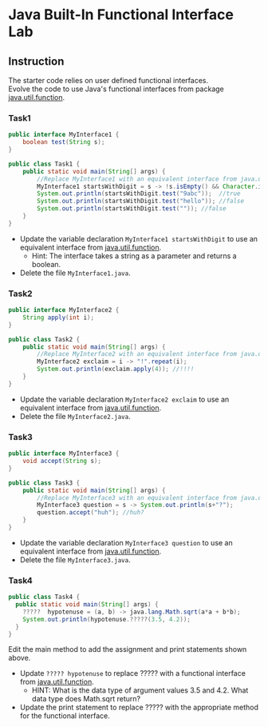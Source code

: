 # Java Built-In Functional Interface Lab

## Instruction

The starter code relies on user defined functional interfaces.  
Evolve the code to use Java's functional interfaces from package [java.util.function](https://docs.oracle.com/javase/8/docs/api/java/util/function/package-summary.html).

### Task1

```java
public interface MyInterface1 {
    boolean test(String s);
}
```

```java
public class Task1 {
    public static void main(String[] args) {
        //Replace MyInterface1 with an equivalent interface from java.util.function
        MyInterface1 startsWithDigit = s -> !s.isEmpty() && Character.isDigit(s.charAt(0));
        System.out.println(startsWithDigit.test("9abc"));  //true
        System.out.println(startsWithDigit.test("hello")); //false
        System.out.println(startsWithDigit.test("")); //false
    }
}
```

- Update the variable declaration `MyInterface1 startsWithDigit` to use an equivalent interface from [java.util.function](https://docs.oracle.com/javase/8/docs/api/java/util/function/package-summary.html).
  - Hint: The interface takes a string as a parameter and returns a boolean.
- Delete the file `MyInterface1.java`.

### Task2

```java
public interface MyInterface2 {
    String apply(int i);
}
```

```java
public class Task2 {
    public static void main(String[] args) {
        //Replace MyInterface2 with an equivalent interface from java.util.function
        MyInterface2 exclaim = i -> "!".repeat(i);
        System.out.println(exclaim.apply(4)); //!!!!
    }
}
```

- Update the variable declaration `MyInterface2 exclaim` to use an equivalent interface from [java.util.function](https://docs.oracle.com/javase/8/docs/api/java/util/function/package-summary.html).
- Delete the file `MyInterface2.java`.

### Task3

```java
public interface MyInterface3 {
    void accept(String s);
}
```

```java
public class Task3 {
    public static void main(String[] args) {
        //Replace MyInterface3 with an equivalent interface from java.util.function
        MyInterface3 question = s -> System.out.println(s+"?");
        question.accept("huh"); //huh?
    }
}
```

- Update the variable declaration `MyInterface3 question` to use an equivalent interface from [java.util.function](https://docs.oracle.com/javase/8/docs/api/java/util/function/package-summary.html).
- Delete the file `MyInterface3.java`.


### Task4

```java
public class Task4 {
  public static void main(String[] args) {
    ?????  hypotenuse = (a, b) -> java.lang.Math.sqrt(a*a + b*b);
    System.out.println(hypotenuse.?????(3.5, 4.2));
  }
}
```

Edit the main method to add the assignment and print statements shown above.
- Update  `????? hypotenuse` to replace  ?????  with a functional interface from [java.util.function](https://docs.oracle.com/javase/8/docs/api/java/util/function/package-summary.html).
  - HINT: What is the data type of argument values 3.5 and 4.2.  What data type does Math.sqrt return?
- Update the print statement to replace ????? with the appropriate method for the functional interface.

